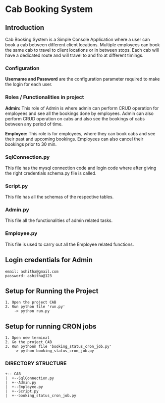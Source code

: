 # Cab Booking System 

Introduction
----
Cab Booking System is a Simple Console Application where a user can book a cab between different client locations. Multiple employees can book the same cab to travel to client locations or in between stops. Each cab will have a dedicated route and will travel to and fro at different timings. 

### Configuration 
**Username and Password** are the configuration parameter required to make the login for each user.

### Roles / Functionalities in project 

**Admin:** This role of Admin is where admin can perform CRUD operation for employees and see all the bookings done by 
employees. Admin can also perform CRUD operation on cabs and also see the bookings of cabs between any period of time.

**Employee:** This role is for employees, where they can book cabs and see their past and upcoming bookings. Employees 
can also cancel their bookings prior to 30 min.

### SqlConnection.py
This file has the mysql connection code and login code where after giving the right credentials schema.py file is called.
### Script.py
This file has all the schemas of the respective tables.
### Admin.py
This file all the functionalities of admin related tasks.
### Employee.py
This file is used to carry out all the Employee related functions.


Login credentials for Admin
---
```   
email: ashitha@gmail.com
password: ashitha@123
```

Setup for Running the Project
---
```   
1. Open the project CAB
2. Run python file 'run.py'
    -> python run.py

```

Setup for running CRON jobs
---
```
1. Open new terminal
2. Go the project CAB
3. Run pythonn file 'booking_status_cron_job.py'
    -> python booking_status_cron_job.py
```

### DIRECTORY STRUCTURE
```
+-- CAB
|  +--SqlConnection.py
|  +--Admin.py
|  +--Employee.py
|  +--Script.py
|  +--booking_status_cron_job.py
```

